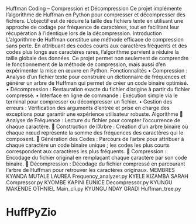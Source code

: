 Huffman Coding – Compression et Décompression
Ce projet implémente l’algorithme de Huffman en Python pour compresser et décompresser des fichiers. L’objectif est de réduire la taille des fichiers texte en utilisant une approche de codage par fréquence de caractères, tout en facilitant leur récupération à l’identique lors de la décompression.
Introduction
L’algorithme de Huffman constitue une méthode efficace de compression sans perte. En attribuant des codes courts aux caractères fréquents et des codes plus longs aux caractères rares, l’algorithme parvient à réduire la taille globale des données. Ce projet permet non seulement de comprendre le fonctionnement de la méthode de compression, mais aussi d’en expérimenter la mise en œuvre en Python.
Fonctionnalités
•	Compression : Analyse d’un fichier texte pour construire un dictionnaire de fréquences et générer un arbre de Huffman qui permet de créer un code binaire optimisé.
•	Décompression : Restauration exacte du fichier d’origine à partir du fichier compressé.
•	Interface en ligne de commande : Exécution simple via le terminal pour compresser ou décompresser un fichier.
•	Gestion des erreurs : Vérification des arguments d’entrée et prise en charge des exceptions pour garantir une expérience utilisateur robuste.
Algorithme
	Analyse de Fréquence : Lecture du fichier pour compter l’occurrence de chaque caractère.
	Construction de l’Arbre : Création d’un arbre binaire où chaque nœud représente la somme des fréquences des caractères qui le composent.
	Génération des Codes : Parcours de l’arbre pour attribuer à chaque caractère un code binaire unique ; les codes les plus courts correspondent aux caractères les plus fréquents.
	Compression : Encodage du fichier original en remplaçant chaque caractère par son code binaire.
	Décompression : Décodage du fichier compressé en parcourant l’arbre de Huffman pour retrouver les caractères originaux.
MEMBRES 	
KYANDA MUTALE LAUREA	Frequency_analyzer.py
KYELE KIZAMBA SARAH	Compressor.py
KYOMBE KAPINI EUNICE	Decompressor.py
KYUNGU MAKENDE OTHNIEL	Main_cli.py
KYUNGU NDAY GRADI	Huffman_tree.py


# HuffPyZio
